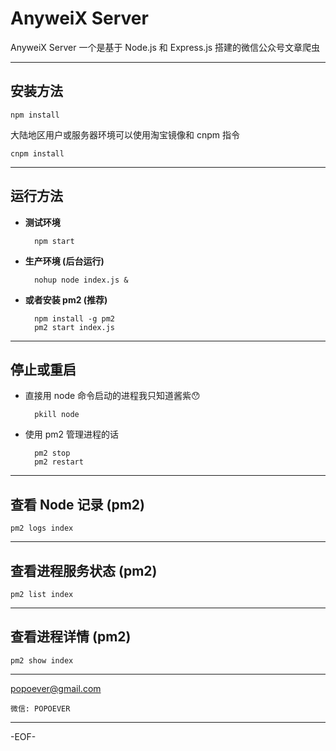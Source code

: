 # AnyweiX Server

AnyweiX Server 一个是基于 Node.js 和 Express.js 搭建的微信公众号文章爬虫

- - -

安装方法
---

	npm install

大陆地区用户或服务器环境可以使用淘宝镜像和 cnpm 指令

	cnpm install

- - -

运行方法
---

* **测试环境**

		npm start


* **生产环境 (后台运行)**

		nohup node index.js &

* **或者安装 pm2 (推荐)**

		npm install -g pm2
		pm2 start index.js

- - -

停止或重启
---

* 直接用 node 命令启动的进程我只知道酱紫😯

		pkill node

* 使用 pm2 管理进程的话

		pm2 stop
		pm2 restart

- - -

查看 Node 记录 (pm2)
---

	pm2 logs index

- - -

查看进程服务状态 (pm2)
---

	pm2 list index

- - -

查看进程详情 (pm2)
---

	pm2 show index

- - -

[popoever@gmail.com](mailto:popoever@gmail.com)

	微信: POPOEVER

- - -


-EOF-
